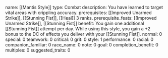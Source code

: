 name: [[Mantis Style]]
type: Combat
description: You have learned to target vital areas with crippling accuracy.
prerequisites: [[Improved Unarmed Strike]], [[Stunning Fist]], [[Heal]] 3 ranks.
prerequisite_feats: [[Improved Unarmed Strike]], [[Stunning Fist]]
benefit: You gain one additional [[Stunning Fist]] attempt per day. While using this style, you gain a +2 bonus to the DC of effects you deliver with your [[Stunning Fist]].
normal: 0
special: 0
teamwork: 0
critical: 0
grit: 0
style: 1
performance: 0
racial: 0
companion_familiar: 0
race_name: 0
note: 0
goal: 0
completion_benefit: 0
multiples: 0
suggested_traits: 0
